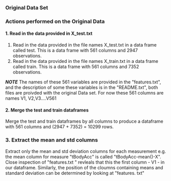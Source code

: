 
### Original Data Set

### Actions performed on the Original Data
#### 1. Read in the data provided in X_test.txt
 1. Read in the data provided in the file names X_test.txt in a data frame called test. This is a data frame with 561 columns and 2947 observations.
 2. Read in the data provided in the file names X_train.txt in a data frame called train. This is a data frame with 561 columns and 7352 observations.

***NOTE*** The names of these 561 variables are provided in the "features.txt", and the description of some these variables is in the "README.txt",
both files are proivded with the original Data set. For now these 561 columns are names V1, V2,V3....V561

#### 2. Merge the test and train dataframes
Merge the test and train dataframes by all columns to produce a dataframe with 561 columns and (2947 + 7352) = 10299 rows.

### 3. Extract the mean and std columns
Extract only the mean and std deviation columns for each measurement e.g. the mean column for measure "tBodyAcc" is called "tBodyAcc-mean()-X".
Close inspection of "features.txt " revleals that this the first column - V1 - in our dataframe. Similarly, the position of the cloumns containing means and standard deviation can be determined by looking at "features. txt"
